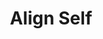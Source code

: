---
# Feel free to add content and custom Front Matter to this file.
# To modify the layout, see https://jekyllrb.com/docs/themes/#overriding-theme-defaults

pageID: flexAlignSelf
category: "Flex Properties"
title: Align Self
description: Sets the element's align-self value.
syntax: 
  - data-h2-align-self="MEDIA(ALIGNMENT)"
notes:
options:
  - title: MEDIA
    type: media
    content:
  - title: ALIGNMENT
    type: custom
    content: "<pre>
      auto\n
      baseline\n
      center\n
      inherit\n
      initial\n
      flex-end\n
      flex-start\n
      stretch
    </pre>"
examples:
---